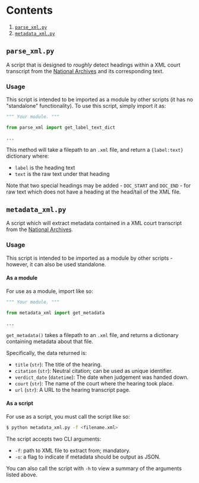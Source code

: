 # Contents
1. [`parse_xml.py`](#parse_xmlpy)
2. [`metadata_xml.py`](#metadata_xmlpy)

## `parse_xml.py`

A script that is designed to _roughly_ detect headings within a XML court transcript from the [National Archives](https://caselaw.nationalarchives.gov.uk/) and its corresponding text.

### Usage

This script is intended to be imported as a module by other scripts (it has no "standalone" functionality). To use this script, simply import it as:

```python
""" Your module. """

from parse_xml import get_label_text_dict

...
```

This method will take a filepath to an `.xml` file, and return a `{label:text}` dictionary where:
- `label` is the heading text
- `text` is the raw text under that heading

Note that two special headings may be added - `DOC_START` and `DOC_END` - for raw text which does not have a heading at the head/tail of the XML file.

## `metadata_xml.py`

A script which will extract metadata contained in a XML court transcript from the [National Archives](https://caselaw.nationalarchives.gov.uk/).

### Usage

This script is intended to be imported as a module by other scripts - however, it can also be used standalone.

#### As a module

For use as a module, import like so:

```python
""" Your module. """

from metadata_xml import get_metadata

...
```

`get_metadata()` takes a filepath to an `.xml` file, and returns a dictionary containing metadata about that file.

Specifically, the data returned is:
- `title` (`str`): The title of the hearing.
- `citation` (`str`): Neutral citation; can be used as unique identifier.
- `verdict_date` (`datetime`): The date when judgement was handed down.
- `court` (`str`): The name of the court where the hearing took place.
- `url` (`str`): A URL to the hearing transcript page.

#### As a script

For use as a script, you must call the script like so:

```bash
$ python metadata_xml.py -f <filename.xml>
```

The script accepts two CLI arguments:

- `-f`: path to XML file to extract from; mandatory.
- `-o`: a flag to indicate if metadata should be output as JSON.

You can also call the script with `-h` to view a summary of the arguments listed above.